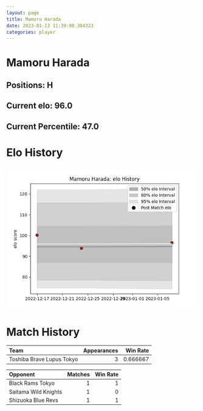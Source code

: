 ```yaml
---  
layout: page  
title: Mamoru Harada  
date: 2023-01-13 11:39:00.304323  
categories: player  
---
```

# Mamoru Harada

## Positions: H

## Current elo: 96.0

## Current Percentile: 47.0

# Elo History


![elo history](history_MamoruHarada.png)
# Match History


| Team                      |   Appearances |   Win Rate |
|:--------------------------|--------------:|-----------:|
| Toshiba Brave Lupus Tokyo |             3 |   0.666667 |

| Opponent             |   Matches |   Win Rate |
|:---------------------|----------:|-----------:|
| Black Rams Tokyo     |         1 |          1 |
| Saitama Wild Knights |         1 |          0 |
| Shizuoka Blue Revs   |         1 |          1 |